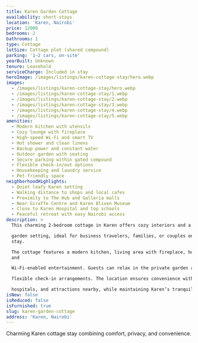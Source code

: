 ```yaml
---
title: Karen Garden Cottage
availability: short-stays
location: 'Karen, Nairobi'
price: 12000
bedrooms: 2
bathrooms: 1
type: Cottage
lotSize: Cottage plot (shared compound)
parking: '1–2 cars, on-site'
yearBuilt: Unknown
tenure: Leasehold
serviceCharge: Included in stay
heroImage: /images/listings/karen-cottage-stay/hero.webp
images:
  - /images/listings/karen-cottage-stay/hero.webp
  - /images/listings/karen-cottage-stay/1.webp
  - /images/listings/karen-cottage-stay/2.webp
  - /images/listings/karen-cottage-stay/3.webp
  - /images/listings/karen-cottage-stay/4.webp
  - /images/listings/karen-cottage-stay/5.webp
amenities:
  - Modern kitchen with utensils
  - Cozy lounge with fireplace
  - High-speed Wi-Fi and smart TV
  - Hot shower and clean linens
  - Backup power and constant water
  - Outdoor garden with seating
  - Secure parking within gated compound
  - Flexible check-in/out options
  - Housekeeping and laundry service
  - Pet-friendly space
neighborhoodHighlights:
  - Quiet leafy Karen setting
  - Walking distance to shops and local cafes
  - Proximity to The Hub and Galleria malls
  - Near Giraffe Centre and Karen Blixen Museum
  - Close to Karen Hospital and top schools
  - Peaceful retreat with easy Nairobi access
description: >
  This charming 2-bedroom cottage in Karen offers cozy interiors and a lush 

  garden setting, ideal for business travelers, families, or couples on a short
  stay.  

  The cottage features a modern kitchen, living area with fireplace, hot shower,
  and 

  Wi-Fi-enabled entertainment. Guests can relax in the private garden and enjoy 

  flexible check-in arrangements. The location ensures convenience with malls, 

  hospitals, and attractions nearby, while maintaining Karen’s tranquility.
isNew: false
isReduced: false
isFurnished: true
slug: karen-garden-cottage
address: 'Karen, Nairobi'
---
```

Charming Karen cottage stay combining comfort, privacy, and convenience.
